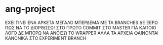 # ang-project

ΕΧΕΙ ΓΙΝΕΙ ΕΝΑ ΑΡΚΕΤΑ ΜΕΓΑΛΟ ΜΠΕΡΔΕΜΑ ΜΕ ΤΑ BRANCHES ΔΕ ΞΕΡΩ ΠΩΣ ΝΑ ΤΟ ΔΙΟΡΘΩΣΩ!
ΣΤΟ ΠΡΩΤΟ COMMIT ΣΤΟ MASTER ΓΙΑ ΚΑΠΟΙΟ ΛΟΓΟ ΔΕ ΜΠΟΡΩ ΝΑ ΑΝΟΙΞΩ ΤΟ WRAPPER ΑΛΛΑ ΤΑ ΑΡΧΕΙΑ ΦΑΙΝΟΝΤΑΙ ΚΑΝΟΝΙΚΑ ΣΤΟ EXPERIMENT BRANCH 
